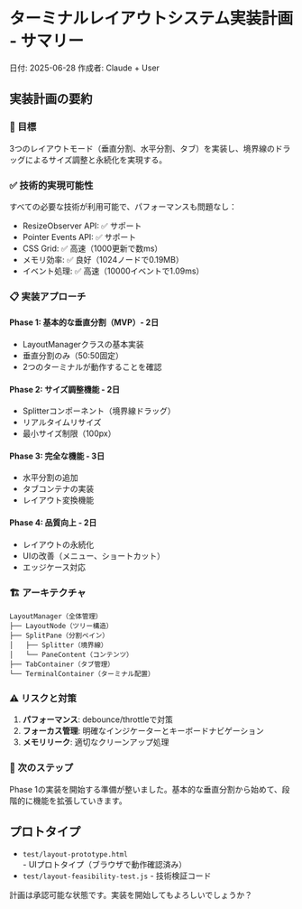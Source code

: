 # ターミナルレイアウトシステム実装計画 - サマリー

日付: 2025-06-28
作成者: Claude + User

## 実装計画の要約

### 🎯 目標
3つのレイアウトモード（垂直分割、水平分割、タブ）を実装し、境界線のドラッグによるサイズ調整と永続化を実現する。

### ✅ 技術的実現可能性
すべての必要な技術が利用可能で、パフォーマンスも問題なし：
- ResizeObserver API: ✅ サポート
- Pointer Events API: ✅ サポート  
- CSS Grid: ✅ 高速（1000更新で数ms）
- メモリ効率: ✅ 良好（1024ノードで0.19MB）
- イベント処理: ✅ 高速（10000イベントで1.09ms）

### 📋 実装アプローチ

#### Phase 1: 基本的な垂直分割（MVP）- 2日
- LayoutManagerクラスの基本実装
- 垂直分割のみ（50:50固定）
- 2つのターミナルが動作することを確認

#### Phase 2: サイズ調整機能 - 2日
- Splitterコンポーネント（境界線ドラッグ）
- リアルタイムリサイズ
- 最小サイズ制限（100px）

#### Phase 3: 完全な機能 - 3日
- 水平分割の追加
- タブコンテナの実装
- レイアウト変換機能

#### Phase 4: 品質向上 - 2日
- レイアウトの永続化
- UIの改善（メニュー、ショートカット）
- エッジケース対応

### 🏗️ アーキテクチャ

```
LayoutManager（全体管理）
├── LayoutNode（ツリー構造）
├── SplitPane（分割ペイン）
│   ├── Splitter（境界線）
│   └── PaneContent（コンテンツ）
├── TabContainer（タブ管理）
└── TerminalContainer（ターミナル配置）
```

### ⚠️ リスクと対策
1. **パフォーマンス**: debounce/throttleで対策
2. **フォーカス管理**: 明確なインジケーターとキーボードナビゲーション
3. **メモリリーク**: 適切なクリーンアップ処理

### 🚀 次のステップ
Phase 1の実装を開始する準備が整いました。基本的な垂直分割から始めて、段階的に機能を拡張していきます。

## プロトタイプ
- `test/layout-prototype.html` - UIプロトタイプ（ブラウザで動作確認済み）
- `test/layout-feasibility-test.js` - 技術検証コード

計画は承認可能な状態です。実装を開始してもよろしいでしょうか？